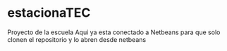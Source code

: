 # estacionaTEC
Proyecto de la escuela
Aqui ya esta conectado a Netbeans para que solo clonen el repositorio y lo abren desde netbeans
